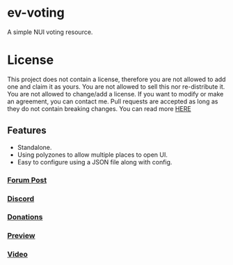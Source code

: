 # ev-voting
A simple NUI voting resource.

# License
This project does not contain a license, therefore you are not allowed to add one and claim it as yours. You are not allowed to sell this nor re-distribute it. You are not allowed to change/add a license. If you want to modify or make an agreement, you can contact me. Pull requests are accepted as long as they do not contain breaking changes. You can read more [HERE](https://opensource.stackexchange.com/questions/1720/what-can-i-assume-if-a-publicly-published-project-has-no-license) 

## Features
- Standalone.
- Using polyzones to allow multiple places to open UI.
- Easy to configure using a JSON file along with config.

### [Forum Post](https://forum.cfx.re/t/release-standalone-ev-voting/4751300)
### [Discord](https://discord.com/invite/u4zk4tVTkG)
### [Donations](https://www.buymeacoffee.com/bombayV)
### [Preview](https://i.file.glass/4eaca.png)
### [Video](https://youtu.be/ADutgyN1p0c)

